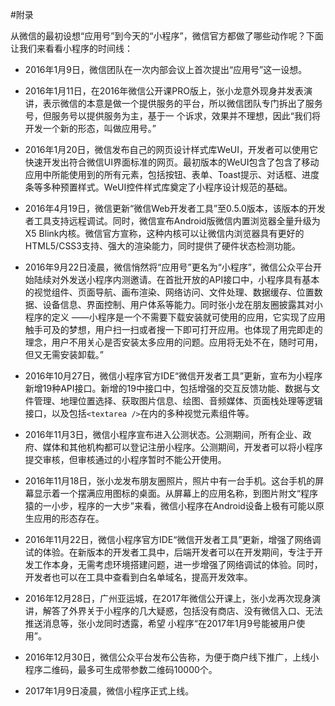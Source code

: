 #附录

从微信的最初设想“应用号”到今天的“小程序”，微信官方都做了哪些动作呢？下面让我们来看看小程序的时间线：
* 2016年1月9日，微信团队在一次内部会议上首次提出“应用号”这一设想。

* 2016年1月11日，在2016年微信公开课PRO版上，张小龙意外现身并发表演讲，表示微信的本意是做一个提供服务的平台，所以微信团队专门拆出了服务号，但服务号以提供服务为主，基于一个诉求，效果并不理想，因此“我们将开发一个新的形态，叫做应用号。”

* 2016年1月20日，微信发布自己的网页设计样式库WeUI，开发者可以使用它快速开发出符合微信UI界面标准的网页。最初版本的WeUI包含了包含了移动应用中所能使用到的所有元素，包括按钮、表单、Toast提示、对话框、进度条等多种预置样式。WeUI控件样式库奠定了小程序设计规范的基础。

* 2016年4月19日，微信更新“微信Web开发者工具”至0.5.0版本，该版本的开发者工具支持远程调试。同时，微信宣布Android版微信内置浏览器全量升级为X5 Blink内核。微信官方宣称，这种内核可以让微信内浏览器具有更好的HTML5/CSS3支持、强大的渲染能力，同时提供了硬件状态检测功能。

* 2016年9月22日凌晨，微信悄然将“应用号”更名为“小程序”，微信公众平台开始陆续对外发送小程序内测邀请。在首批开放的API接口中，小程序具有基本的视觉组件、页面导航、画布渲染、网络访问、文件处理、数据缓存、位置数据、设备信息、界面控制、用户体系等能力。同时张小龙在朋友圈披露其对小程序的定义——小程序是一个不需要下载安装就可使用的应用，它实现了应用触手可及的梦想，用户扫一扫或者搜一下即可打开应用。也体现了用完即走的理念，用户不用关心是否安装太多应用的问题。应用将无处不在，随时可用，但又无需安装卸载。”

* 2016年10月27日，微信小程序官方IDE“微信开发者工具”更新，宣布为小程序新增19种API接口。新增的19中接口中，包括增强的交互反馈功能、数据与文件管理、地理位置选择、获取图片信息、绘图、音频媒体、页面栈处理等逻辑接口，以及包括`<textarea />`在内的多种视觉元素组件等。

* 2016年11月3日，微信小程序宣布进入公测状态。公测期间，所有企业、政府、媒体和其他机构都可以登记注册小程序。公测期间，开发者可以将小程序提交审核，但审核通过的小程序暂时不能公开使用。

* 2016年11月18日，张小龙发布朋友圈照片，照片中有一台手机。这台手机的屏幕显示着一个摆满应用图标的桌面。从屏幕上的应用名称，到图片附文“程序猿的一小步，程序的一大步”来看，微信小程序在Android设备上极有可能以原生应用的形态存在。

* 2016年11月22日，微信小程序官方IDE“微信开发者工具”更新，增强了网络调试的体验。在新版本的开发者工具中，后端开发者可以在开发期间，专注于开发工作本身，无需考虑环境搭建问题，进一步增强了网络调试的体验。同时，开发者也可以在工具中查看到白名单域名，提高开发效率。

* 2016年12月28日，广州亚运城，在2017年微信公开课上，张小龙再次现身演讲，解答了外界关于小程序的几大疑惑，包括没有商店、没有微信入口、无法推送消息等，张小龙同时透露，希望小程序“在2017年1月9号能被用户使用”。

* 2016年12月30日，微信公众平台发布公告称，为便于商户线下推广，上线小程序二维码，最多可生成带参数二维码10000个。

* 2017年1月9日凌晨，微信小程序正式上线。